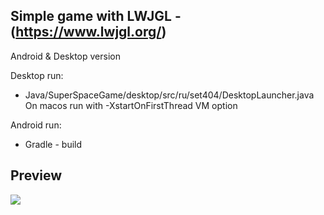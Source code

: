 ## Simple game with LWJGL - (https://www.lwjgl.org/)

Android & Desktop version

Desktop run:
<ul>
<li>Java/SuperSpaceGame/desktop/src/ru/set404/DesktopLauncher.java</li>
On macos run with -XstartOnFirstThread VM option
</ul>

Android run:
<ul>
<li>Gradle - build</li>
</ul>

## Preview

<img src="preview/preview.gif">
